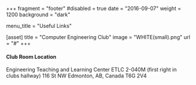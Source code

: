 +++
fragment = "footer"
#disabled = true
date = "2016-09-07"
weight = 1200
background = "dark"

menu_title = "Useful Links"

[asset]
  title = "Computer Engineering Club"
  image = "WHITE(small).png"
  url = "#"
+++

#### Club Room Location

Engineering Teaching and Learning Center
ETLC 2-040M (first right in clubs hallway)
116 St NW
Edmonton, AB, Canada
T6G 2V4

